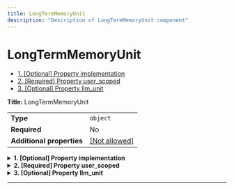 ```yaml
---
title: LongTermMemoryUnit
description: "Description of LongTermMemoryUnit component"
---
```

# LongTermMemoryUnit

- [1. [Optional] Property implementation](#implementation)
- [2. [Required] Property user_scoped](#user_scoped)
- [3. [Optional] Property llm_unit](#llm_unit)

**Title:** LongTermMemoryUnit

|                           |                                                         |
| ------------------------- | ------------------------------------------------------- |
| **Type**                  | `object`                                                |
| **Required**              | No                                                      |
| **Additional properties** | [[Not allowed]](# "Additional Properties not allowed.") |

<details>
<summary>
<strong> <a name="implementation"></a>1. [Optional] Property implementation</strong>  

</summary>
<blockquote>

|              |         |
| ------------ | ------- |
| **Type**     | `const` |
| **Required** | No      |

Specific value: `"LongTermMemoryUnit"`

</blockquote>
</details>

<details>
<summary>
<strong> <a name="user_scoped"></a>2. [Required] Property user_scoped</strong>  

</summary>
<blockquote>

**Title:** User Scoped

|              |           |
| ------------ | --------- |
| **Type**     | `boolean` |
| **Required** | Yes       |

</blockquote>
</details>

<details>
<summary>
<strong> <a name="llm_unit"></a>3. [Optional] Property llm_unit</strong>  

</summary>
<blockquote>

|              |                      |
| ------------ | -------------------- |
| **Type**     | [`Reference[LLMUnit]`](/docs/components/llmunit/overview) |
| **Required** | No                   |
| **Default**  | `null`               |

</blockquote>
</details>

----------------------------------------------------------------------------------------------------------------------------

